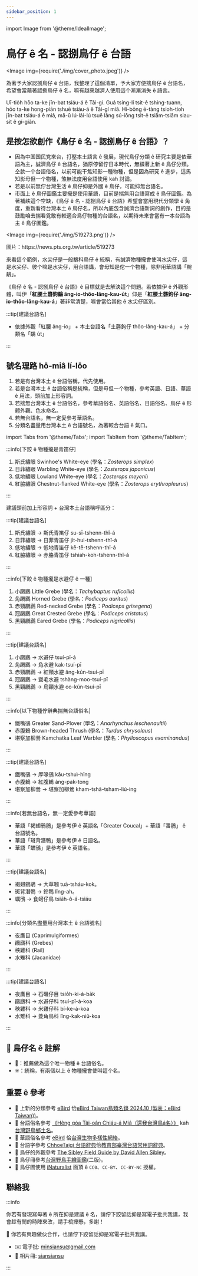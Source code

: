 ```yaml
---
sidebar_position: 1
---
```


import Image from '@theme/IdealImage';

# 鳥仔 ê 名 - 認捌鳥仔 ê 台語

<Image img={require('./img/cover_photo.jpeg')} />

為著予大家認捌鳥仔 ê 台語，我整理了這個清單，予大家方便揣鳥仔 ê 台語名，希望會當藉著認捌鳥仔 ê 名，嘛有越來越濟人使用這个漸漸消失 ê 語言。

Uī-tio̍h hōo ta-ke jīn-bat tsiáu-á ê Tâi-gí. Guá tsíng-lí tsit-ê tshing-tuann, hōo ta-ke hong-piān tshuē tsiáu-á ê Tâi-gí miâ. Hi-bōng ē-tàng tsioh-tioh jīn-bat tsiáu-á ê miâ, mā-ū lú-lâi-lú tsuē lâng sú-iōng tsit-ê tsiām-tsiām siau-sit ê gí-giân.

## 是按怎欲創作《鳥仔 ê 名 - 認捌鳥仔 ê 台語》？

- 因為中国国民党來台，打壓本土語言 ê 發展，現代鳥仔分類 ê 研究主要是依華語為主，誠濟鳥仔 ê 台語名，猶原停留佇日本時代，無綴著上新 ê 鳥仔分類。仝款一个台語俗名，以前可能干焦知影一種物種，但是因為研究 ê 進步，這馬知影毋但一个物種，煞無法度用台語使用 kah 討論。
- 若是以前無佇台灣生活 ê 鳥仔抑是外國 ê 鳥仔，可能抑無台語名。
- 市面上 ê 鳥仔圖鑑主要攏是使用華語，目前是揣無用台語寫成 ê 鳥仔圖鑑。為著補紩這个空缺，《鳥仔 ê 名 - 認捌鳥仔 ê 台語》希望會當用現代分類學 ê 角度，重新看待台灣本土 ê 鳥仔名，所以內底包含誠濟台語新詞的創作，目的是鼓勵咱去揣看覓敢有較適合鳥仔物種的台語名，以期待未來會當有一本台語為主 ê 鳥仔圖鑑。

<Image img={require('./img/519273.png')} />

<p className="image-caption">
圖片：https://news.pts.org.tw/article/519273
</p>

來看這个範例，水尖仔是一般鷸科鳥仔 ê 統稱，有誠濟物種攏會使叫水尖仔，這是水尖仔、彼个嘛是水尖仔，用台語講，會毋知是佗一个物種，除非用華語講「黦鷸」。

《鳥仔 ê 名 - 認捌鳥仔 ê 台語》ê 目標就是去解決這个問題。若依據伊 ê 外觀形體，叫伊「**紅腰土礱鉤鷸 âng-io-thôo-lâng-kau-u̍t**」仰是「**紅腰土礱鉤仔 âng-io-thôo-lâng-kau-á**」著非常清楚，嘛會當佮其他 ê 水尖仔區別。

:::tip[建議台語名]

- 依據外觀「紅腰 âng-io」 + 本土台語名「土礱鉤仔 thôo-lâng-kau-á」 + 分類名「鷸 u̍t」

:::

## 號名理路 hō-miâ lí-lōo

1. 若是有台灣本土 ê 台語俗稱，代先使用。
2. 若是台灣本土 ê 台語俗稱是統稱，但是毋但一个物種，參考英語、日語、華語 ê 用法，頭前加上形容詞。
3. 若揣無台灣本土 ê 台語俗名，參考華語俗名、英語俗名、日語俗名、鳥仔 ê 形體外觀、色水命名。
4. 若無台語名，無一定愛參考華語名。
5. 分類名盡量用台灣本土 ê 台語號名，為著較合台語 ê 氣口。

import Tabs from '@theme/Tabs';
import TabItem from '@theme/TabItem';

<Tabs>
  <TabItem value="範例一">
:::info[下跤 ê 物種攏是青笛仔]

1. 斯氏繡眼 Swinhoe's White-eye (學名：*Zosterops simplex*)
2. 日菲繡眼 Warbling White-eye (學名：*Zosterops japonicus*)
3. 低地繡眼 Lowland White-eye (學名：*Zosterops meyeni*)
4. 紅脇繡眼 Chestnut-flanked White-eye (學名：*Zosterops erythropleurus*)

:::

建議頭前加上形容詞 + 台灣本土台語稱呼區分：

:::tip[建議台語名]

  1. 斯氏繡眼 -> 斯氏青笛仔 su-sī-tshenn-thî-á
  2. 日菲繡眼 -> 日菲青笛仔 ji̍t-hui-tshenn-thî-á
  3. 低地繡眼 -> 低地青笛仔 kē-tē-tshenn-thî-á
  4. 紅脇繡眼 -> 赤胳青笛仔 tshiah-koh-tshenn-thî-á

:::
  </TabItem>
  <TabItem value="範例二">

:::info[下跤 ê 物種攏是水避仔 ê 一種]

1. 小鸊鷉 Little Grebe (學名：*Tachybaptus ruficollis*)
2. 角鸊鷉 Horned Grebe (學名：*Podiceps auritus*)
3. 赤頸鸊鷉 Red-necked Grebe (學名：*Podiceps grisegena*)
4. 冠鸊鷉 Great Crested Grebe (學名：*Podiceps cristatus*)
5. 黑頸鸊鷉 Eared Grebe (學名：*Podiceps nigricollis*)

:::

:::tip[建議台語名]

1. 小鸊鷉 -> 水避仔 tsuí-pī-á
2. 角鸊鷉 -> 角水避 kak-tsuí-pī
3. 赤頸鸊鷉 -> 紅頸水避 âng-kún-tsuí-pī
4. 冠鸊鷉 -> 聳毛水避 tshàng-moo-tsuí-pī
5. 黑頸鸊鷉 -> 烏頸水避 oo-kún-tsuí-pī

:::

  </TabItem>
  <TabItem value="範例三">

:::info[以下物種佇辭典揣無台語俗名]

- 鐵嘴鴴 Greater Sand-Plover (學名：*Anarhynchus leschenaultii*)
- 赤腹鶇 Brown-headed Thrush (學名：*Turdus chrysolaus*)
- 堪察加柳鶯 Kamchatka Leaf Warbler (學名：*Phylloscopus examinandus*)

:::

:::tip[建議台語名]

- 鐵嘴鴴 -> 厚喙鴴 kāu-tshuì-hîng
- 赤腹鶇 -> 紅腹鶇 âng-pak-tong
- 堪察加柳鶯 -> 堪察加柳鶯 kham-tshâ-tsham-liú-ing

:::

  </TabItem>

  <TabItem value="範例四">

:::info[若無台語名，無一定愛參考華語]

- 華語「褐翅鴉鵑」是參考伊 ê 英語名「Greater Coucal」+ 華語「番鵑」 ê 台語號名。
- 華語「斑背潛鴨」是參考伊 ê 日語名。
- 華語「蠣鴴」是參考伊 ê 英語名。

:::

:::tip[建議台語名]

- 褐翅鴉鵑 -> 大草嘓 tuā-tsháu-kok。
- 斑背潛鴨 -> 鈴鴨 lîng-ah。
- 蠣鴴 -> 食蚵仔鳥 tsia̍h-ô-á-tsiáu

:::

  </TabItem>

  <TabItem value="範例五">

:::info[分類名盡量用台灣本土 ê 台語號名]

- 夜鷹目 (Caprimulgiformes)
- 鸊鷉科 (Grebes)
- 秧雞科 (Rail)
- 水雉科 (Jacanidae)

:::

:::tip[建議台語名]

- 夜鷹目 -> 石磯仔目 tsio̍h-ki-á-ba̍k
- 鸊鷉科 -> 水避仔科 tsuí-pī-á-koa
- 秧雞科 -> 米雞仔科 bí-ke-á-koa
- 水雉科 -> 菱角鳥科 lîng-kak-niû-koa

:::

  </TabItem>
</Tabs>

## 📖 鳥仔名 ê 註解

- 🎯：推薦做為這个唯一物種 ê 台語俗名。
- ✳️：統稱，有兩個以上 ê 物種攏會使叫這个名。

## 重要 ê 參考

- 📕 上新的分類參考 [eBird](https://ebird.org/home) 佮[eBird Taiwan鳥類名錄 2024.10 (製表：eBird Taiwan))](https://docs.google.com/spreadsheets/d/1PnZ2V8jMjw9MvGLlXNs05gSz43sigs-tewDdx19YebA/edit?usp=sharing)。
- 📕 台語俗名參考 [《Hêng góa Tâi-oân Chiáu-á Miâ（還我台灣鳥á名）》](https://siaulahjih.github.io/TaiOanChiauA/) kah [台灣野鳥鄉土名](https://www.oocities.org/~smewmao/taiwan/twnname.html)。
- 📕 華語俗名參考 [eBird](https://ebird.org/home) 佮[台灣生物多樣性網絡](https://www.tbn.org.tw/)。
- 📕 台語字參考 [ChhoeTaigi 台語辭典](https://chhoe.taigi.info/)佮[教育部臺灣台語常用詞辭典](https://sutian.moe.edu.tw/)。
- 📕 鳥仔的外觀參考 [The Sibley Field Guide by David Allen Sibley](https://www.audubon.org/marketplace/sibley-field-guides)。
- 📕 鳥仔冊參考[台灣野鳥手繪圖鑑](https://www.books.com.tw/products/0010918403)(二版)。
- 📕 鳥仔圖使用 [iNaturalist](https://www.inaturalist.org/) 面頂 ê `CC0`、`CC-BY`、`CC-BY-NC` 授權。

## 聯絡我

:::info

你若有發現寫毋著 ê 所在抑是建議 ê 名，請佇下跤留話抑是寫電子批共我講，我會趁有閒的時陣來改，請手梳攑懸，多謝！

🚀 你若有興趣做伙合作，也請佇下跤留話抑是寫電子批共我講。

- ✉️ 電子批: [minsiansu@gmail.com](mailto:minsiansu@gmail.com)
- 📸 相片冊: [siansiansu](https://www.instagram.com/siansiansu/)

:::
